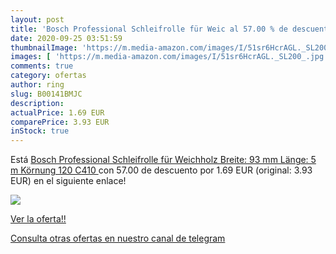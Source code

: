 ```yaml
---
layout: post
title: 'Bosch Professional Schleifrolle für Weic al 57.00 % de descuento'
date: 2020-09-25 03:51:59
thumbnailImage: 'https://m.media-amazon.com/images/I/51sr6HcrAGL._SL200_.jpg'
images: [ 'https://m.media-amazon.com/images/I/51sr6HcrAGL._SL200_.jpg' ]
comments: true
category: ofertas
author: ring
slug: B00141BMJC
description:
actualPrice: 1.69 EUR
comparePrice: 3.93 EUR
inStock: true
---
```


Está [Bosch Professional Schleifrolle für Weichholz  Breite: 93 mm Länge: 5 m Körnung 120 C410 ](https://www.amazon.com/dp/B00141BMJC/?tag=redken08-20) con 57.00 de descuento por 1.69 EUR (original: 3.93 EUR) en el siguiente enlace!

[![](https://m.media-amazon.com/images/I/51sr6HcrAGL._SL200_.jpg)](https://www.amazon.com/dp/B00141BMJC/?tag=redken08-20)

[Ver la oferta!!](https://www.amazon.com/dp/B00141BMJC/?tag=redken08-20)

[Consulta otras ofertas en nuestro canal de telegram](https://t.me/s/ofertas25)
